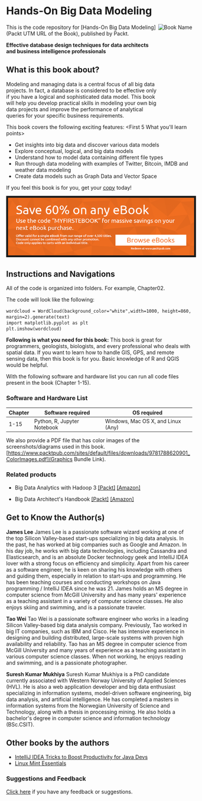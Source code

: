 # Hands-On Big Data Modeling

<a href="Packt UTM URL of the Book"><img src="Cover Image URL of the Book" alt="Book Name" height="256px" align="right"></a>

This is the code repository for [Hands-On Big Data Modeling](Packt UTM URL of the Book), published by Packt.

**Effective database design techniques for data architects and business intelligence professionals**

## What is this book about?
Modeling and managing data is a central focus of all big data projects. In fact, a database is considered to be effective only if you have a logical and sophisticated data model. This book will help you develop practical skills in modeling your own big data projects and improve the performance of analytical queries for your specific business requirements.

This book covers the following exciting features: <First 5 What you'll learn points>
* Get insights into big data and discover various data models
* Explore conceptual, logical, and big data models
* Understand how to model data containing different file types
* Run through data modeling with examples of Twitter, Bitcoin, IMDB and weather data modeling
* Create data models such as Graph Data and Vector Space

If you feel this book is for you, get your [copy](https://www.amazon.com/dp/10DigitISBN) today!

<a href="https://www.packtpub.com/?utm_source=github&utm_medium=banner&utm_campaign=GitHubBanner"><img src="https://raw.githubusercontent.com/PacktPublishing/GitHub/master/GitHub.png" 
alt="https://www.packtpub.com/" border="5" /></a>


## Instructions and Navigations
All of the code is organized into folders. For example, Chapter02.

The code will look like the following:
```
wordcloud = WordCloud(background_color="white",width=1000, height=860, margin=2).generate(text)
import matplotlib.pyplot as plt
plt.imshow(wordcloud)
```

**Following is what you need for this book:**
This book is great for programmers, geologists, biologists, and every professional who deals with spatial data. If you want to learn how to handle GIS, GPS, and remote sensing data, then this book is for you. Basic knowledge of R and QGIS would be helpful.

With the following software and hardware list you can run all code files present in the book (Chapter 1-15).

### Software and Hardware List

| Chapter  | Software required                   | OS required                        |
| -------- | ------------------------------------| -----------------------------------|
| 1-15      | Python, R, Jupyter Notebook        | Windows, Mac OS X, and Linux (Any) |


We also provide a PDF file that has color images of the screenshots/diagrams used in this book. [https://www.packtpub.com/sites/default/files/downloads/9781788620901_ColorImages.pdf](Graphics Bundle Link).


### Related products <Other books you may enjoy>
* Big Data Analytics with Hadoop 3 [[Packt]](https://india.packtpub.com/in/big-data-and-business-intelligence/big-data-analytics-hadoop-3?utm_source=github&utm_medium=repository&utm_campaign=9781788628846) [[Amazon]](https://www.amazon.com/dp/1788628845)

* Big Data Architect's Handbook [[Packt]](https://india.packtpub.com/in/big-data-and-business-intelligence/big-data-architects-handbook?utm_source=github&utm_medium=repository&utm_campaign=9781788835824) [[Amazon]](https://www.amazon.com/dp/1788835824)

## Get to Know the Author(s)
**James Lee**
James Lee is a passionate software wizard working at one of the top Silicon Valley-based start-ups specializing in big data analysis. In the past, he has worked at big companies such as Google and Amazon. In his day job, he works with big data technologies, including Cassandra and Elasticsearch, and is an absolute Docker technology geek and IntelliJ IDEA lover with a strong focus on efficiency and simplicity. Apart from his career as a software engineer, he is keen on sharing his knowledge with others and guiding them, especially in relation to start-ups and programming. He has been teaching courses and conducting workshops on Java programming / IntelliJ IDEA since he was 21. James holds an MS degree in computer science from McGill University and has many years' experience as a teaching assistant in a variety of computer science classes. He also enjoys skiing and swimming, and is a passionate traveler.

**Tao Wei**
Tao Wei is a passionate software engineer who works in a leading Silicon Valley-based big data analysis company. Previously, Tao worked in big IT companies, such as IBM and Cisco. He has intensive experience in designing and building distributed, large-scale systems with proven high availability and reliability. Tao has an MS degree in computer science from McGill University and many years of experience as a teaching assistant in various computer science classes. When not working, he enjoys reading and swimming, and is a passionate photographer.

**Suresh Kumar Mukhiya**
Suresh Kumar Mukhiya is a PhD candidate currently associated with Western Norway University of Applied Sciences (HVL). He is also a web application developer and big data enthusiast specializing in information systems, model-driven software engineering, big data analysis, and artificial intelligence. He has completed a masters in information systems from the Norwegian University of Science and Technology, along with a thesis in processing mining. He also holds a bachelor's degree in computer science and information technology (BSc.CSIT).

## Other books by the authors
* [IntelliJ IDEA Tricks to Boost Productivity for Java Devs](https://www.packtpub.com/networking-and-servers/mastering-linux-network-administration?utm_source=github&utm_medium=repository&utm_campaign=9781788625395)
* [Linux Mint Essentials](https://www.packtpub.com/networking-and-servers/linux-mint-essentials?utm_source=github&utm_medium=repository&utm_campaign=9781782168157)

### Suggestions and Feedback
[Click here](https://docs.google.com/forms/d/e/1FAIpQLSdy7dATC6QmEL81FIUuymZ0Wy9vH1jHkvpY57OiMeKGqib_Ow/viewform) if you have any feedback or suggestions.
